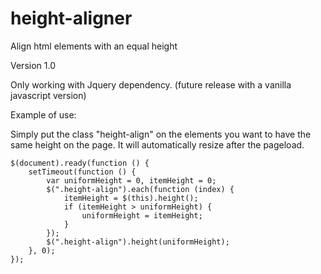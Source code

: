 # height-aligner
Align html elements with an equal height

Version 1.0

Only working with Jquery dependency. (future release with a vanilla javascript version)

Example of use:

Simply put the class "height-align" on the elements you want to have the same height on the page. It will automatically resize after the pageload.

``` 
$(document).ready(function () {
	setTimeout(function () {
		var uniformHeight = 0, itemHeight = 0;
		$(".height-align").each(function (index) {
			itemHeight = $(this).height();
			if (itemHeight > uniformHeight) {
				uniformHeight = itemHeight;
			}
		});
		$(".height-align").height(uniformHeight);
	}, 0);
});
``` 
